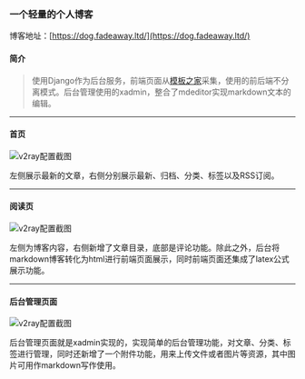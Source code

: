 ### 一个轻量的个人博客

博客地址：[https://dog.fadeaway.ltd/](https://dog.fadeaway.ltd/)

#### 简介
> 使用Django作为后台服务，前端页面从[模板之家](http://www.cssmoban.com/)采集，使用的前后端不分离模式。后台管理使用的xadmin，整合了mdeditor实现markdown文本的编辑。

------------------
#### 首页

![v2ray配置截图](https://dog.fadeaway.ltd/media/2020/05/06/dogBlog%E5%8D%9A%E5%AE%A2%E9%A6%96%E9%A1%B5.png)

左侧展示最新的文章，右侧分别展示最新、归档、分类、标签以及RSS订阅。

----------------------------------
#### 阅读页
![v2ray配置截图](https://dog.fadeaway.ltd/media/2020/05/06/c.png)


左侧为博客内容，右侧新增了文章目录，底部是评论功能。除此之外，后台将markdown博客转化为html进行前端页面展示，同时前端页面还集成了latex公式展示功能。

--------------------
#### 后台管理页面
![v2ray配置截图](https://dog.fadeaway.ltd/media/2020/05/06/%E5%90%8E%E5%8F%B0%E7%AE%A1%E7%90%86%E9%A1%B5%E9%9D%A2.png)

后台管理页面就是xadmin实现的，实现简单的后台管理功能，对文章、分类、标签进行管理，同时还新增了一个附件功能，用来上传文件或者图片等资源，其中图片可用作markdown写作使用。

